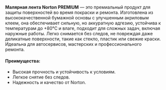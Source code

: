 **Малярная лента Norton PREMIUM** — это премиальный продукт для защиты поверхностей во время покраски и ремонта. Изготовлена из высококачественной бумажной основы с улучшенным акриловым клеем, она обеспечивает сильную, но аккуратную адгезию, устойчива к температурам до +80°C и влаге, подходит для сложных задач, включая наружные работы. Легко снимается без следов, не повреждая даже деликатные поверхности, такие как стекло, пластик или свежие краски. Идеальна для автосервисов, мастерских и профессионального ремонта.

#### Преимущества:

- Высокая прочность и устойчивость к условиям.
- Легкое снятие без следов.
- Надежность и качество от Norton.
